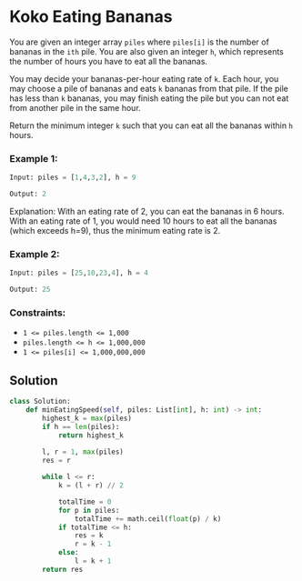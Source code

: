 # Koko Eating Bananas   
You are given an integer array `piles` where `piles[i]` is the number of bananas in the `ith` pile. You are also given an integer `h`, which represents the number of hours you have to eat all the bananas.

You may decide your bananas-per-hour eating rate of `k`. Each hour, you may choose a pile of bananas and eats `k` bananas from that pile. If the pile has less than `k` bananas, you may finish eating the pile but you can not eat from another pile in the same hour.

Return the minimum integer `k` such that you can eat all the bananas within `h` hours.

### Example 1:
```python
Input: piles = [1,4,3,2], h = 9

Output: 2
```
Explanation: With an eating rate of 2, you can eat the bananas in 6 hours. With an eating rate of 1, you would need 10 hours to eat all the bananas (which exceeds h=9), thus the minimum eating rate is 2.

### Example 2:
```python
Input: piles = [25,10,23,4], h = 4

Output: 25
```
### Constraints:
- `1 <= piles.length <= 1,000`
- `piles.length <= h <= 1,000,000`
- `1 <= piles[i] <= 1,000,000,000`

## Solution
```python
class Solution:
    def minEatingSpeed(self, piles: List[int], h: int) -> int:
        highest_k = max(piles)
        if h == len(piles):
            return highest_k
            
        l, r = 1, max(piles)
        res = r

        while l <= r:
            k = (l + r) // 2

            totalTime = 0
            for p in piles:
                totalTime += math.ceil(float(p) / k)
            if totalTime <= h:
                res = k
                r = k - 1
            else:
                l = k + 1
        return res
```